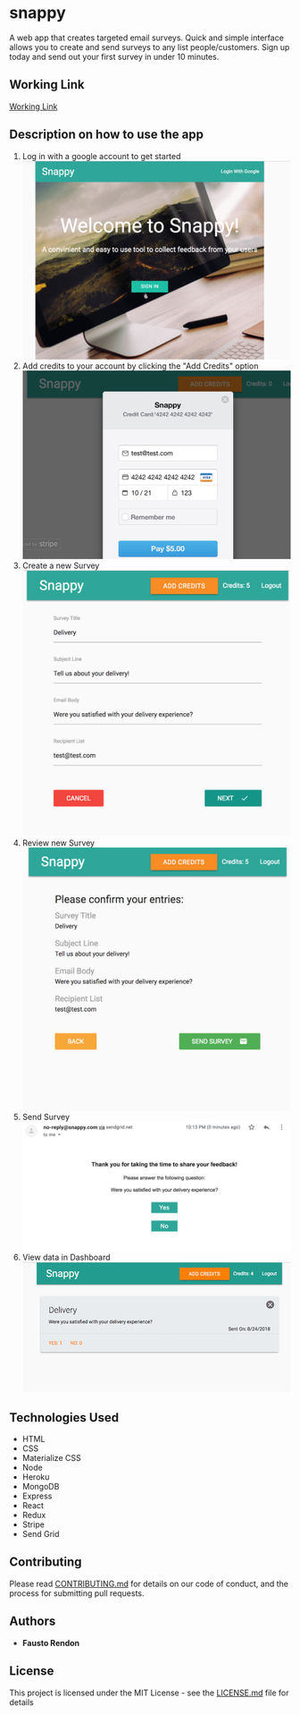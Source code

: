 # snappy

A web app that creates targeted email surveys. Quick and simple interface allows you to create and send surveys to any list people/customers. Sign up today and send out your first survey in under 10 minutes.

## Working Link

[Working Link](https://snappy-us.herokuapp.com/)

## Description on how to use the app

1. Log in with a google account to get started
   ![Snappy-Login](/README_images/login.png)
2. Add credits to your account by clicking the "Add Credits" option
   ![Snappy-Credits](/README_images/credits.png)
3. Create a new Survey
   ![Snappy-Survey-Form](/README_images/survey_form.png)
4. Review new Survey
   ![Snappy-Survey-Review](/README_images/survey_review.png)
5. Send Survey
   ![Snappy-Survey-Email](/README_images/survey_email.png)
6. View data in Dashboard
   ![Snappy-Survey-Dashboard](/README_images/survey_dashboard.png)

## Technologies Used

- HTML
- CSS
- Materialize CSS
- Node
- Heroku
- MongoDB
- Express
- React
- Redux
- Stripe
- Send Grid

## Contributing

Please read [CONTRIBUTING.md](https://gist.github.com/PurpleBooth/b24679402957c63ec426) for details on our code of conduct, and the process for submitting pull requests.

## Authors

- **Fausto Rendon**

## License

This project is licensed under the MIT License - see the [LICENSE.md](LICENSE.md) file for details
